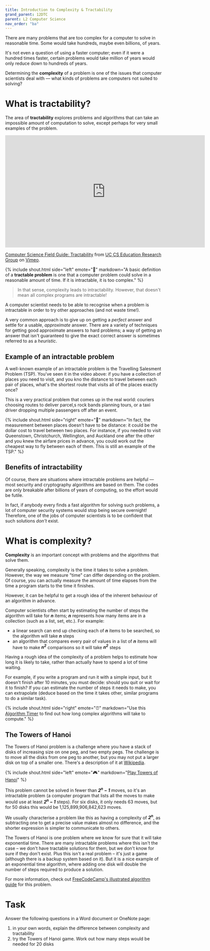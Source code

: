 ```yaml
---
title: Introduction to Complexity & Tractability
grand_parent: 12DTC
parent: L2 Computer Science
nav_order: "ba"
---
```


There are many problems that are too complex for a computer to solve in reasonable time. Some would take hundreds, maybe even billions, of years.

It's not even a question of using a faster computer; even if it were a hundred times faster, certain problems would take million of years would only reduce down to hundreds of years.

Determining the **complexity** of a problem is one of the issues that computer scientists deal with — what kinds of problems are computers not suited to solving?

# What is tractability?

The area of **tractability** explores problems and algorithms that can take an impossible amount of computation to solve, except perhaps for very small examples of the problem.

<iframe src="https://player.vimeo.com/video/203039205?h=cd7738a03a&color=ffffff&title=0&byline=0&portrait=0" width="640" height="360" frameborder="0" allow="autoplay; fullscreen; picture-in-picture" allowfullscreen></iframe>
<p><a href="https://vimeo.com/203039205">Computer Science Field Guide: Tractability</a> from <a href="https://vimeo.com/uccser">UC CS Education Research Group</a> on <a href="https://vimeo.com">Vimeo</a>.</p>

{% include shout.html side="left" emote="📕" markdown="A basic definition of a **tractable problem** is one that a computer problem could solve in a reasonable amount of time. If it is intractable, it is too complex." %}

> In that sense, complexity leads to intractability. However, that doesn't mean all complex programs are intractable!

A computer scientist needs to be able to recognise when a problem is intractable in order to try other approaches (and not waste time!).

A very common approach is to give up on getting a *perfect* answer and settle for a usable, *approximate* answer. There are a variety of techniques for getting good approximate answers to hard problems; a way of getting an answer that isn't guaranteed to give the exact correct answer is sometimes referred to as a *heuristic*.

## Example of an intractable problem

A well-known example of an intractable problem is the Travelling Salesment Problem (TSP). You've seen it in the video above: if you have a collection of places you need to visit, and you kno the distance to travel between each pair of places, what's the shortest route that visits all of the places exactly once?

This is a very practical problem that comes up in the real world: couriers choosing routes to deliver parcel,s rock bands planning tours, or a taxi driver dropping multiple passengers off after an event.

{% include shout.html side="right" emote="🛫" markdown="In fact, the measurement between places doesn't have to be distance: it could be the dollar cost to travel between two places. For instance, if you needed to visit Queenstown, Christchurch, Wellington, and Auckland one after the other and you knew the airfare prices in advance, you could work out the cheapest way to fly between each of them. This is still an example of the TSP." %}

## Benefits of intractability

Of course, there are situations where intractable problems are helpful — most security and cryptography algorithms are based on them. The codes are only breakable after billions of years of computing, so the effort would be futile.

In fact, if anybody every finds a fast algorithm for solving such problems, a lot of computer security systems would stop being secure overnight! Therefore, one of the jobs of computer scientists is to be confident that such solutions *don't* exist.

# What is complexity?

**Complexity** is an important concept with problems and the algorithms that solve them.

Generally speaking, complexity is the time it takes to solve a problem. However, the way we measure "time" can differ depending on the problem. Of course, you can actually measure the amount of time elapses from the time a program starts to the time it finishes.

However, it can be helpful to get a rough idea of the inherent behaviour of an algorithm in advance.

Computer scientists often start by estimating the number of steps the algorithm will take for ***n*** items; ***n*** represents how many items are in a collection (such as a list, set, etc.). For example:

- a linear search can end up checking each of ***n*** items to be searched, so the algorithm will take ***n*** steps
- an algorithm that compares every pair of values in a list of ***n*** items will have to make ***n<sup>2</sup>*** comparisons so it will take ***n<sup>2</sup>*** steps

Having a rough idea of the complexity of a problem helps to estimate how long it is likely to take, rather than actually have to spend a lot of time waiting.

For example, if you write a program and run it with a simple input, but it doesn't finish after 10 minutes, you must decide: should you quit or wait for it to finish? If you can estimate the number of steps it needs to make, you can extrapolate (deduce based on the time it takes other, similar programs to do a similar task).

{% include shout.html side="right" emote="⏰" markdown="Use this [Algorithm Timer](https://www.csfieldguide.org.nz/en/interactives/algorithm-timer/) to find out how long complex algorithms will take to compute." %}

## The Towers of Hanoi

The Towers of Hanoi problem is a challenge where you have a stack of disks of increasing size on one peg, and two empty pegs. The challenge is to move all the disks from one peg to another, but you may not put a larger disk on top of a smaller one. There's a description of it at [Wikipedia](https://en.wikipedia.org/wiki/Towers_of_Hanoi).

{% include shout.html side="left" emote="🎮" markdown="[Play Towers of Hanoi](https://www.mathsisfun.com/games/towerofhanoi.html)" %}

This problem cannot be solved in fewer than ***2<sup>n</sup> − 1*** moves, so it's an intractable problem (a computer program that lists all the moves to make would use at least ***2<sup>n</sup> − 1*** steps). For six disks, it only needs 63 moves, but for 50 disks this would be 1,125,899,906,842,623 moves.

We usually characterise a problem like this as having a complexity of ***2<sup>n</sup>***, as subtracting one to get a precise value makes almost no difference, and the shorter expression is simpler to communicate to others.

The Towers of Hanoi is one problem where we know for sure that it will take exponential time. There are many intractable problems where this isn't the case – we don't have tractable solutions for them, but we don't know for sure if they don't exist. Plus this isn't a real problem – it's just a game (although there is a backup system based on it). But it is a nice example of an exponential time algorithm, where adding one disk will double the number of steps required to produce a solution.

For more information, check out [FreeCodeCamp's illustrated algorithm guide](https://www.freecodecamp.org/news/analyzing-the-algorithm-to-solve-the-tower-of-hanoi-problem-686685f032e3/) for this problem.

# Task

Answer the following questions in a Word document or OneNote page:

1. in your own words, explain the difference between complexity and tractability
2. try the Towers of Hanoi game. Work out how many steps would be needed for 20 disks